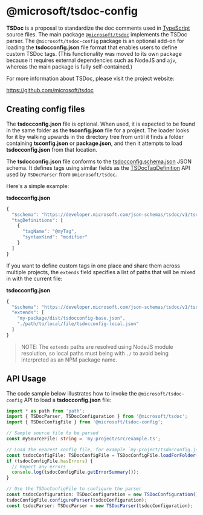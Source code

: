 # @microsoft/tsdoc-config

**TSDoc** is a proposal to standardize the doc comments used in [TypeScript](http://www.typescriptlang.org/)
source files.  The main package [`@microsoft/tsdoc`](https://www.npmjs.com/package/@microsoft/tsdoc) implements
the TSDoc parser.  The `@microsoft/tsdoc-config` package is an optional add-on for loading the **tsdocconfig.json**
file format that enables users to define custom TSDoc tags.  (This functionality was moved to its own package
because it requires external dependencies such as NodeJS and `ajv`, whereas the main package is fully self-contained.)

For more information about TSDoc, please visit the project website:

https://github.com/microsoft/tsdoc


## Creating config files

The **tsdocconfig.json** file is optional.  When used, it is expected to be found in the same folder as
the **tsconfig.json** file for a project.  The loader looks for it by walking upwards in the directory tree
from until it finds a folder containing **tsconfig.json** or **package.json**, and then it attempts to load
**tsdocconfig.json** from that location.

The **tsdocconfig.json** file conforms to the [tsdocconfig.schema.json](
https://developer.microsoft.com/json-schemas/tsdoc/v1/tsdocconfig.schema.json) JSON schema.  It defines tags using
similar fields as the
[TSDocTagDefinition](https://github.com/microsoft/tsdoc/blob/master/tsdoc/src/configuration/TSDocTagDefinition.ts)
API used by `TSDocParser` from `@microsoft/tsdoc`.

Here's a simple example:

**tsdocconfig.json**
```js
{
  "$schema": "https://developer.microsoft.com/json-schemas/tsdoc/v1/tsdocconfig.schema.json",
  "tagDefinitions": [
    {
      "tagName": "@myTag",
      "syntaxKind": "modifier"
    }
  ]
}
```

If you want to define custom tags in one place and share them across multiple projects, the `extends` field specifies
a list of paths that will be mixed in with the current file:

**tsdocconfig.json**
```js
{
  "$schema": "https://developer.microsoft.com/json-schemas/tsdoc/v1/tsdocconfig.schema.json",
  "extends": [
    "my-package/dist/tsdocconfig-base.json",
    "./path/to/local/file/tsdocconfig-local.json"
  ]
}
```

> NOTE: The `extends` paths are resolved using NodeJS module resolution, so local paths must being with `./` to avoid
> being interpreted as an NPM package name.


## API Usage

The code sample below illustrates how to invoke the `@microsoft/tsdoc-config` API to load a
**tsdocconfig.json** file:

```ts
import * as path from 'path';
import { TSDocParser, TSDocConfiguration } from '@microsoft/tsdoc';
import { TSDocConfigFile } from '@microsoft/tsdoc-config';

// Sample source file to be parsed
const mySourceFile: string = 'my-project/src/example.ts';

// Load the nearest config file, for example `my-project/tsdocconfig.json`
const tsdocConfigFile: TSDocConfigFile = TSDocConfigFile.loadForFolder(path.dirname(mySourceFile));
if (tsdocConfigFile.hasErrors) {
  // Report any errors
  console.log(tsdocConfigFile.getErrorSummary());
}

// Use the TSDocConfigFile to configure the parser
const tsdocConfiguration: TSDocConfiguration = new TSDocConfiguration();
tsdocConfigFile.configureParser(tsdocConfiguration);
const tsdocParser: TSDocParser = new TSDocParser(tsdocConfiguration);
```

